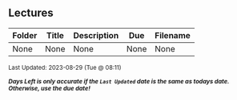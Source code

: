 ## Lectures

| Folder | Title | Description | Due | Filename |
|-----|-----|-----|-----|-----|
| None | None | None | None | None |

<sup>Last Updated: 2023-08-29 (Tue @ 08:11)</sup> 

<sup>***Days Left is only accurate if the `Last Updated` date is the same as todays date. Otherwise, use the due date!***</sup> 